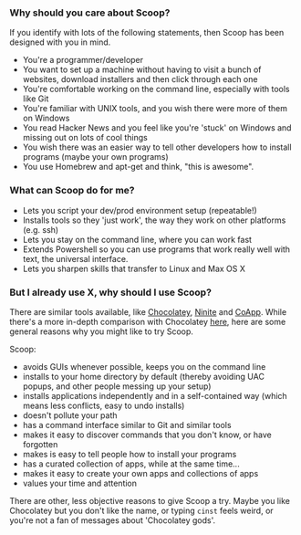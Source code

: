 ### Why should you care about Scoop?
If you identify with lots of the following statements, then Scoop has been designed with you in mind.

* You're a programmer/developer
* You want to set up a machine without having to visit a bunch of websites, download installers and then click through each one
* You're comfortable working on the command line, especially with tools like Git
* You're familiar with UNIX tools, and you wish there were more of them on Windows
* You read Hacker News and you feel like you're 'stuck' on Windows and missing out on lots of cool things
* You wish there was an easier way to tell other developers how to install programs (maybe your own programs)
* You use Homebrew and apt-get and think, "this is awesome".

### What can Scoop do for me?
* Lets you script your dev/prod environment setup (repeatable!)
* Installs tools so they 'just work', the way they work on other platforms (e.g. ssh)
* Lets you stay on the command line, where you can work fast
* Extends Powershell so you can use programs that work really well with text, the universal interface.
* Lets you sharpen skills that transfer to Linux and Max OS X

### But I already use X, why should I use Scoop?
There are similar tools available, like [Chocolatey](http://chocolatey.org), [Ninite](http://ninite.com) and [CoApp](http://coapp.org). While there's a more in-depth comparison with Chocolatey [here](Chocolatey-Comparison), here are some general reasons why you might like to try Scoop.

Scoop:
* avoids GUIs whenever possible, keeps you on the command line
* installs to your home directory by default (thereby avoiding UAC popups, and other people messing up your setup)
* installs applications independently and in a self-contained way (which means less conflicts, easy to undo installs)
* doesn't pollute your path
* has a command interface similar to Git and similar tools
* makes it easy to discover commands that you don't know, or have forgotten
* makes is easy to tell people how to install your programs
* has a curated collection of apps, while at the same time...
* makes it easy to create your own apps and collections of apps
* values your time and attention

There are other, less objective reasons to give Scoop a try. Maybe you like Chocolatey but you don't like the name, or typing `cinst` feels weird, or you're not a fan of messages about 'Chocolatey gods'.